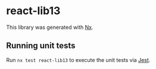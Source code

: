 # react-lib13

This library was generated with [Nx](https://nx.dev).

## Running unit tests

Run `nx test react-lib13` to execute the unit tests via [Jest](https://jestjs.io).
